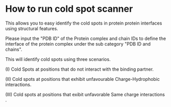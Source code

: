 ﻿# How to run cold spot scanner 

This allows you to easy identify the cold spots in protein protein interfaces using structural features.

Please input the "PDB ID" of the Protein complex and chain IDs to define the interface of the protein complex under the sub category "PDB ID and chains".

This will identify cold spots using three scenarios.

(I) Cold Spots at positions that do not interact with the binding partner.

(II) Cold spots at positions that exhibit unfavourable Charge-Hydrophobic
interactions.

(III) Cold spots at positions that exibit unfavorable Same charge
interactions .

